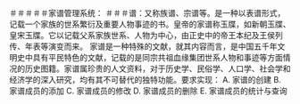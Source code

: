 ＃＃＃＃＃家谱管理系统：
＃＃＃谱：又称族谱、宗谱等。是一种以表谱形式，记载一个家族的世系繁衍及重要人物事迹的书。皇帝的家谱称玉牒，如新朝玉牒、皇宋玉牒。它以记载父系家族世系、人物为中心，由正史中的帝王本纪及王侯列传、年表等演变而来。
家谱是一种特殊的文献，就其内容而言，是中国五千年文明史中具有平民特色的文献，记载的是同宗共祖血缘集团世系人物和事迹等方面情况的历史图籍。家谱属珍贵的人文资料，对于历史学、民俗学、人口学、社会学和经济学的深入研究，均有其不可替代的独特功能。要求实现：
A. 家谱的创建 
B. 家谱成员的添加 
C. 家谱成员的修改
D. 家谱成员的删除
E. 家谱成员的统计与查询
